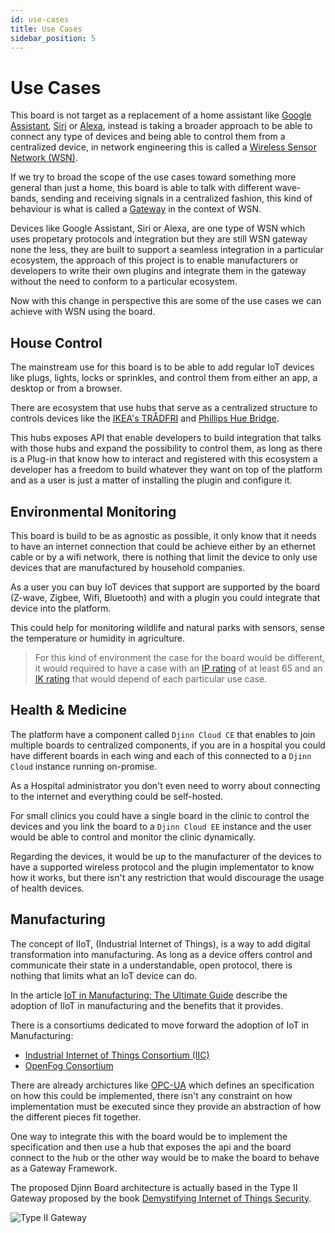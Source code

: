 ```yaml
---
id: use-cases
title: Use Cases
sidebar_position: 5
---
```


# Use Cases

This board is not target as a replacement of a home assistant like [Google Assistant](https://assistant.google.com), [Siri](https://www.apple.com/siri/) or [Alexa](https://developer.amazon.com/en-US/alexa), instead is taking a broader approach to be able to connect any type of devices and being able to control them from a centralized device, in network engineering this is called a [Wireless Sensor Network (WSN)](https://www.intechopen.com/chapters/38793).


If we try to broad the scope of the use cases toward something more general than just a home, this board is able to talk with different wave-bands, sending and receiving signals in a centralized fashion, this kind of behaviour is what is called a [Gateway](https://ieeexplore.ieee.org/document/5308112) in the context of WSN.

Devices like Google Assistant, Siri or Alexa, are one type of WSN which uses propetary protocols and integration but they are still WSN gateway none the less, they are built to support a seamless integration in a particular ecosystem, the approach of this project is to enable manufacturers or developers to write their own plugins and integrate them in the gateway without the need to conform to a particular ecosystem.

Now with this change in perspective this are some of the use cases we can achieve with WSN using the board.

## House Control

The mainstream use for this board is to be able to add regular IoT devices like plugs, lights, locks or sprinkles, and control them from either an app, a desktop or from a browser.

There are ecosystem that use hubs that serve as a centralized structure to controls devices like the [IKEA's TRÅDFRI](https://www.ikea.com/us/en/p/tradfri-gateway-white-00337813/) and [Phillips Hue Bridge](https://www.philips-hue.com/en-us/p/hue-bridge/046677458478). 

This hubs exposes API that enable developers to build integration that talks with those hubs and expand the possibility to control them, as long as there is a Plug-in that know how to interact and registered with this ecosystem a developer has a freedom to build whatever they want on top of the platform and as a user is just a matter of installing the plugin and configure it.  

## Environmental Monitoring
This board is build to be as agnostic as possible, it only know that it needs to have an internet connection that could be achieve either by an ethernet cable or by a wifi network, there is nothing that limit the device to only use devices that are manufactured by household companies.

As a user you can buy IoT devices that support are supported by the board (Z-wave, Zigbee, Wifi, Bluetooth) and with a plugin you could integrate that device into the platform.

This could help for monitoring wildlife and natural parks with sensors, sense the temperature or humidity in agriculture.

> For this kind of environment the case for the board would be different, it would required to have a case with an [IP rating](https://lumascape.com/ip-ratings) of at least 65 and an [IK rating](https://lumascape.com/ik-ratings#:~:text=IK%20Ratings%20are%20an%20international,equipment%20against%20external%20mechanical%20impacts.) that would depend of each particular use case.

## Health & Medicine
The platform have a component called `Djinn Cloud CE` that enables to join multiple boards to centralized components, if you are in a hospital you could have different boards in each wing and each of this connected to a `Djinn Cloud` instance running on-promise.

As a Hospital administrator you don't even need to worry about connecting to the internet and everything could be self-hosted.

For small clinics you could have a single board in the clinic to control the devices and you link the board to a `Djinn Cloud EE` instance and the user would be able to control and monitor the clinic dynamically.

Regarding the devices, it would be up to the manufacturer of the devices to have a supported wireless protocol and the plugin implementator to know how it works, but there isn't any restriction that would discourage the usage of health devices.

## Manufacturing
The concept of IIoT, (Industrial Internet of Things), is a way to add digital transformation into manufacturing. As long as a device offers control and communicate their state in a understandable, open protocol, there is nothing that limits what an IoT device can do.

In the article [IoT in Manufacturing: The Ultimate Guide](https://www.scnsoft.com/blog/iot-in-manufacturing) describe the adoption of IIoT in manufacturing and the benefits that it provides.

There is a consortiums dedicated to move forward the adoption of IoT in Manufacturing:
- [Industrial Internet of Things Consortium (IIC)](https://www.iiconsortium.org/)
- [OpenFog Consortium](https://opcfoundation.org/markets-collaboration/openfog/)

There are already archictures like [OPC-UA](https://opcfoundation.org/about/opc-technologies/opc-ua/) which defines an specification on how this could be implemented, there isn't any constraint on how implementation must be executed since they provide an abstraction of how the different pieces fit together.

One way to integrate this with the board would be to implement the specification and then use a hub that exposes the api and the board connect to the hub or the other way would be to make the board to behave as a Gateway Framework.

The proposed Djinn Board architecture is actually based in the Type II Gateway proposed by the book [Demystifying Internet of Things Security](https://library.oapen.org/handle/20.500.12657/22840).

![Type II Gateway](/img/diagram/type_ii_gateway.png)
